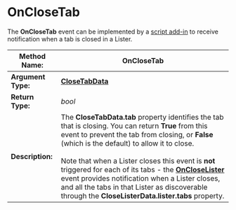 # OnCloseTab

The **OnCloseTab** event can be implemented by a [script add-in](/Manual/scripting/script_add-ins/RAEDME.md) to receive notification when a tab is closed in a Lister.

| **Method Name:** | OnCloseTab |
| --- | --- |
| **Argument Type:** | **[CloseTabData](../scripting_objects/closetabdata.md)** |
| **Return Type:** | *bool* |
| **Description:** | The **CloseTabData.tab** property identifies the tab that is closing. You can return **True** from this event to prevent the tab from closing, or **False** (which is the default) to allow it to close.<br /><br />Note that when a Lister closes this event is **not** triggered for each of its tabs - the **[OnCloseLister](oncloselister.md)** event provides notification when a Lister closes, and all the tabs in that Lister as discoverable through the **CloseListerData.lister.tabs** property. |

